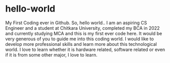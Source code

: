 # hello-world
My First Coding ever in Github. So, hello world..
I am an aspiring CS Engineer and a student at Chitkara University, completed my BCA in 2022 and currently studying MCA and this is my first ever code here.
It would be very generous of you to guide me into this coding world.
I would like to develop more professional skills and learn more about this technological world.
I love to learn whether it is hardware related, software related or even if it is from some other major, I love to learn.

